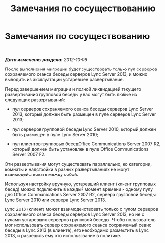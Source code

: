 ﻿---
title: Замечания по сосуществованию
TOCTitle: Замечания по сосуществованию
ms:assetid: 9d1a3c0f-492a-4e37-bc2f-63509e328785
ms:mtpsurl: https://technet.microsoft.com/ru-ru/library/JJ205131(v=OCS.15)
ms:contentKeyID: 49310667
ms.date: 05/19/2016
mtps_version: v=OCS.15
ms.translationtype: HT
---

# Замечания по сосуществованию

 

_**Дата изменения раздела:** 2012-10-06_

После выполнения миграции будет существовать только пул серверов сохраняемого сеанса беседы серверов Lync Server 2013, и можно выводить из эксплуатации устаревшее развертывание.

Перед завершением миграции и полной ликвидацией текущего развертывания групповой беседы у вас могут быть любые из следующих развертываний:

  - пул серверов сохраняемого сеанса беседы серверов Lync Server 2013, который должен быть размещен в пуле серверов Lync Server 2013;

  - пул серверов групповой беседы Lync Server 2010, который должен быть размещен в пуле Lync Server 2010;

  - пул клиентов групповых беседOffice Communications Server 2007 R2, который должен быть установлен в пуле Office Communications Server 2007 R2.

Эти развертывания могут существовать параллельно, но категории, комнаты и надстройки в разных развертываниях не могут взаимодействовать между собой.

Используя настройку вручную, устаревший клиент (клиент групповых бесед) можно подключить в каждый момент времени к одному пулу для Office Communications Server 2007 R2, сервера групповой беседы Lync Server 2010 или сервера Lync Server 2013.

Lync 2013 (клиент) может взаимодействовать только с пулом серверов сохраняемого сеанса беседы серверов Lync Server 2013, но не с пулами устаревших серверов групповой беседы. Чтобы пользователь мог использовать сервер сохраняемого сеанса сохраняемый сеанс беседы в Lync 2013 (в клиенте), его необходимо разместить в Lync 2013, и разрешить ему это использование в политике.

